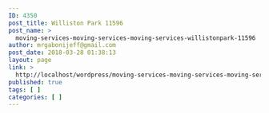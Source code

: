 ```yaml
---
ID: 4350
post_title: Williston Park 11596
post_name: >
  moving-services-moving-services-moving-services-willistonpark-11596
author: mrgabonijeff@gmail.com
post_date: 2018-03-28 01:38:13
layout: page
link: >
  http://localhost/wordpress/moving-services-moving-services-moving-services-willistonpark-11596/
published: true
tags: [ ]
categories: [ ]
---
```


